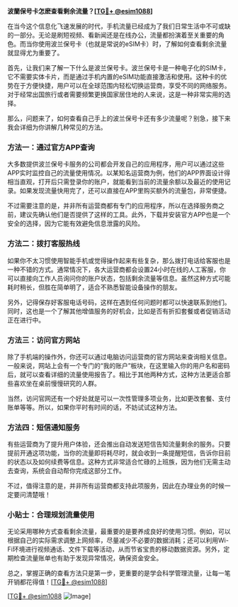 **波蘭保号卡怎麽查看剩余流量？[[TG💪+ @esim1088](https://t.me/s/esim1088)]**

在当今这个信息化飞速发展的时代，手机流量已经成为了我们日常生活中不可或缺的一部分。无论是刷短视频、看新闻还是在线办公，流量都扮演着至关重要的角色。而当你使用波兰保号卡（也就是常说的eSIM卡）时，了解如何查看剩余流量就显得尤为重要了。

首先，让我们来了解一下什么是波兰保号卡。波兰保号卡是一种电子化的SIM卡，它不需要实体卡片，而是通过手机内置的eSIM功能直接激活和使用。这种卡的优势在于方便快捷，用户可以在全球范围内轻松切换运营商，享受不同的网络服务。对于经常出国旅行或者需要频繁更换国家居住地的人来说，这是一种非常实用的选择。

那么，问题来了，如何查看自己手上的波兰保号卡还有多少流量呢？别急，接下来我会详细为你讲解几种常见的方法。

### 方法一：通过官方APP查询

大多数提供波兰保号卡服务的公司都会开发自己的应用程序，用户可以通过这些APP实时监控自己的流量使用情况。以某知名运营商为例，他们的APP界面设计得相当直观，打开后只需登录你的账户，就能看到当前的流量余额以及最近的使用记录。如果发现流量快用完了，还可以直接在APP里购买额外的流量包，非常便捷。

不过需要注意的是，并非所有运营商都有专门的应用程序，所以在选择服务商之前，建议先确认他们是否提供了这样的工具。此外，下载并安装官方APP也是一个安全的选择，因为它能有效避免信息泄露的风险。

### 方法二：拨打客服热线

如果你不太习惯使用智能手机或觉得操作起来有些复杂，那么拨打电话给客服也是一种不错的方式。通常情况下，各大运营商都会设置24小时在线的人工客服，你可以直接向工作人员询问你的账户状态，包括剩余流量等信息。虽然这种方式可能耗时稍长，但胜在简单明了，适合不熟悉智能设备操作的朋友。

另外，记得保存好客服电话号码，这样在遇到任何问题时都可以快速联系到他们。同时，这也是一个了解其他增值服务的好机会，比如是否有折扣套餐或者促销活动正在进行中。

### 方法三：访问官方网站

除了手机端的操作外，你还可以通过电脑访问运营商的官方网站来查询相关信息。一般来说，网站上会有一个专门的“我的账户”板块，在这里输入你的用户名和密码后，就可以查看详细的流量使用报告了。相比于其他两种方式，这种方法更适合那些喜欢坐在桌前慢慢研究的人群。

当然，访问官网还有一个好处就是可以一次性管理多项业务，比如更改套餐、支付账单等等。所以，如果你平时有时间的话，不妨试试这种方法。

### 方法四：短信通知服务

有些运营商为了提升用户体验，还会推出自动发送短信告知流量剩余的服务。只要提前开通这项功能，当你的流量即将耗尽时，就会收到一条提醒短信，告诉你目前的状态以及如何续费等信息。这种方式非常适合忙碌的上班族，因为他们无需主动去查询，系统会自动帮你完成这部分工作。

不过，值得注意的是，并非所有运营商都支持此项服务，因此在办理业务的时候一定要问清楚哦！

### 小贴士：合理规划流量使用

无论采用哪种方式查看剩余流量，最重要的是要养成良好的使用习惯。例如，可以根据自己的实际需求调整上网频率，尽量减少不必要的数据消耗；还可以利用Wi-Fi环境进行视频通话、文件下载等活动，从而节省宝贵的移动数据资源。另外，定期检查流量账单也有助于发现异常情况，确保资金安全。

总之，掌握正确的查看方法只是第一步，更重要的是学会科学管理流量，让每一笔开销都花得值！[[TG💪+ @esim1088](https://t.me/s/esim1088)]

[[TG💪+ @esim1088](https://t.me/s/esim1088) ![Image](https://i.postimg.cc/4NQfJmqS/Snipaste-2025-05-13-00-14-12.png)]